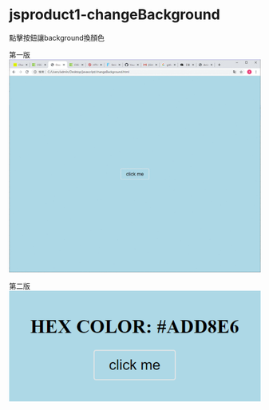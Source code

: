 # jsproduct1-changeBackground
點擊按鈕讓background換顏色  
  
第一版  
![image](https://github.com/fillet0117/jsproduct1-changeBackground/blob/master/demo.gif)
  
第二版  
![image](https://github.com/fillet0117/jsproduct1-changeBackground/blob/master/demo2.png)
